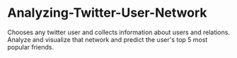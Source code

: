 # Analyzing-Twitter-User-Network
Chooses any twitter user and collects information about users and relations.  Analyze and visualize that network and predict the user's top 5 most popular friends.

